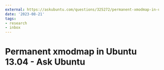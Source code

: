 ```yaml
---
external: https://askubuntu.com/questions/325272/permanent-xmodmap-in-ubuntu-13-04/514277
date: '2023-08-21'
tags:
- research
- inbox
---
```


# Permanent xmodmap in Ubuntu 13.04 - Ask Ubuntu
